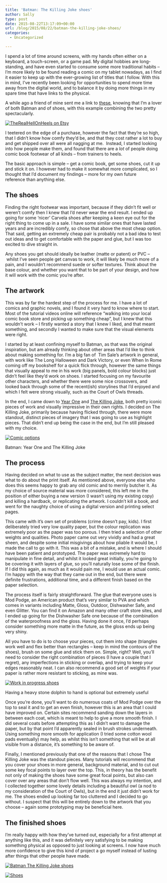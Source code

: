 ```yaml
---
title: 'Batman: The Killing Joke shoes'
author: Sally
type: post
date: 2015-08-22T13:17:09+00:00
url: /blog/2015/08/22/batman-the-killing-joke-shoes/
categories:
  - Uncategorized

---
```

I spend a lot of time around screens, with my hands often either on a keyboard, a touch-screen, or a game pad. My digital hobbies are long-standing, and have even started to consume some more traditional habits &#8211; I&#8217;m more likely to be found reading a comic on my tablet nowadays, as I find it easier to keep up with the ever-growing list of titles that I follow. With this in mind, I&#8217;ve recently been looking for opportunities to spend more time away from the digital world, and to balance it by doing more things in my spare time that have links to the physical.

A while ago a friend of mine sent me a link to <a href="https://www.etsy.com/uk/listing/127956020/batman-comic-heels" target="_blank">these</a>, knowing that I&#8217;m a lover of both Batman and of shoes, with this example combining the two pretty spectacularly.

[![TheRealHellOnHeels on Etsy][1]][1]

I teetered on the edge of a purchase, however the fact that they&#8217;re so high, that I didn&#8217;t know how comfy they&#8217;d be, and that they cost rather a lot to buy and get shipped over all were all nagging at me.  Instead, I started looking into how people make them, and found that there are a _lot_ of people doing comic book footwear of all kinds &#8211; from trainers to heels.

The basic approach is simple &#8211; get a comic book, get some shoes, cut it up and stick it on. I however had to make it somewhat more complicated, so I thought that I&#8217;d document my findings &#8211; more for my own future reference than anything else.

## The shoes

Finding the right footwear was important, because if they didn&#8217;t fit well or weren&#8217;t comfy then I knew that I&#8217;d never wear the end result. I ended up going for some &#8216;nicer&#8217; Carvela shoes after keeping a keen eye out for the right thing to come up in a sale. I have some similar ones that have lasted years and are incredibly comfy, so chose that above the most cheap option. That said, getting an extremely cheap pair is probably not a bad idea to test out ideas and to get comfortable with the paper and glue, but I was too excited to dive straight in.

Any shoes you get should ideally be leather (matte or patent) or PVC &#8211; whilst I&#8217;ve seen people get canvas to work, it will likely be much more of a pain, and I wouldn&#8217;t recommend suede or softer textures. Think about the base colour, and whether you want that to be part of your design, and how it will work with the comic you&#8217;re after.

## The artwork

This was by far the hardest step of the process for me. I have a lot of comics and graphic novels, and I found it very hard to know where to start. Most of the tutorial videos online will reference &#8220;walking into your local comic book store and picking up something cheap&#8221;, but I knew that this wouldn&#8217;t work &#8211; I firstly wanted a story that I knew I liked, and that meant something, and secondly I wanted to make sure that the visual elements were right.

I started by at least confining myself to Batman, as that was the original inspiration, but am already thinking about other areas that I&#8217;d like to think about making something for. I&#8217;m a big fan of  Tim Sale&#8217;s artwork in general, with work like The Long Halloween and Dark Victory, or even When In Rome coming off my bookshelf for a quick flick through, however the same things that visually appeal to me in his work (big panels, bold colour blocks) just didn&#8217;t feel like they&#8217;d work on shoes. I started focusing on my favourite other characters, and whether there were some nice crossovers, and looked back through some of the recent(ish) storylines that I&#8217;d enjoyed and which I felt were strong visually, such as the Court of Owls threads.

In the end, I came down to <a href="https://en.wikipedia.org/wiki/Batman:_Year_One" target="_blank">Year One</a> and <a href="https://en.wikipedia.org/wiki/Batman:_The_Killing_Joke" target="_blank">The Killing Joke</a>, both pretty iconic pieces of work and visually impressive in their own rights. I decided on The Killing Joke, primarily because having flicked through, there were more standout, distinct pieces of imagery that I was going to use as highlight pieces. That didn&#8217;t end up being the case in the end, but I&#8217;m still pleased with my choice.

[![Comic options][2]][2]

<p class="caption">
  Batman: Year One and The Killing Joke
</p>

## The process

Having decided on what to use as the subject matter, the next decision was what to do about the print itself. As mentioned above, everyone else who does this seems happy to grab any old comic and to merrily butcher it. As my choice of source material was more considered, this left me in the position of either buying a new version (I wasn&#8217;t using my existing copy) and killing a hardback, or replicating the artwork. I couldn&#8217;t kill a book, and went for the naughty choice of using a digital version and printing select pages.

This came with it&#8217;s own set of problems (crime doesn&#8217;t pay, kids). I first deliberately tried very low quality paper, but the colour replication was extremely poor as the paper was too porous. I then tried a selection of other weights and qualities. Photo paper came out very vividly and had a great sheen, and despite some initial misgivings about how pliable it would be, I made the call to go with it. This was a bit of a mistake, and is where I should have been patient and prototyped. The paper was extremely hard to manipulate in fine detail, and whilst it looked great initially, you&#8217;re going to be covering it with layers of glue, so you&#8217;ll naturally lose some of the finish. If I did this again, as much as it would pain me, I would use an actual comic. I&#8217;m happy with the way that they came out in the end, but there were definite frustrations, additional time, and a different finish based on the paper selection.

The process itself is fairly straightforward. The glue that everyone uses is Mod Podge, an American product that&#8217;s very similar to PVA and which comes in variants including Matte, Gloss, Outdoor, Dishwasher Safe, and even Glitter. You can find it on Amazon and many other craft store sites, and I ended up going for the Dishwasher Safe one because of the combination of the waterproofness and the gloss. Having done it once, I&#8217;d perhaps consider something more matte in the future, as the gloss ends up being very shiny.

All you have to do is to choose your pieces, cut them into shape (triangles work well and flex better than rectangles &#8211; keep in mind the contours of the shoes), brush on some glue and stick them on. Simple, right? Well, you&#8217;ll need to consider the right combination of pieces (I have a couple that I regret), any imperfections in sticking or overlap, and trying to keep your edges reasonably neat. I can also recommend a good set of weights if your paper is rather more resistant to sticking, as mine was.

[![Work in progress shoes][3]][3]

<p class="caption">
  Having a heavy stone dolphin to hand is optional but extremely useful
</p>

Once you&#8217;re done, you&#8217;ll want to do numerous coats of Mod Podge over the top to seal it and to get an even finish, however this is an area that I could have improved on. Certain sites recommend sanding down the layers in between each coat, which is meant to help to give a more smooth finish. I did several coats before attempting this as I didn&#8217;t want to damage the paper, but by that point I&#8217;d apparently sealed in brush strokes underneath. Using something more smooth for application (I tried some cotton wool pads eventually) may help, as whilst this isn&#8217;t something that will be at all visible from a distance, it&#8217;s something to be aware of.

Finally, I mentioned previously that one of the reasons that I chose The Killing Joke was the standout pieces. Many tutorials will recommend that you cover your shoes in more general, background material, and to cut out some key focal points to layer over the top. This, in theory has the benefit not only of making the shoes have some great focal points, but also can cover over any areas that don&#8217;t flow well. This was always my intention, and I collected together some lovely details including a beautiful owl (a nod to my consideration of the Court of Owls), but in the end it just didn&#8217;t work for me. The shoes ended up looking far too cluttered and I decided to go without. I suspect that this will be entirely down to the artwork that you choose &#8211; again some prototyping may be beneficial here.

## The finished shoes

I&#8217;m really happy with how they&#8217;ve turned out, especially for a first attempt at anything like this, and it was definitely very satisfying to be making something physical as opposed to just looking at screens. I now have much more confidence to give this kind of project a go myself instead of lusting after things that other people have made.

[![Batman The Killing Joke shoes][4]][4]

[![Shoes][5]][5]

 [1]: http://recordssoundthesame.com/wp-content/uploads/2015/08/etsyshot3.jpg
 [2]: http://recordssoundthesame.com/wp-content/uploads/2015/08/comics.jpg
 [3]: http://recordssoundthesame.com/wp-content/uploads/2015/08/shoes-wip2.jpg
 [4]: http://recordssoundthesame.com/wp-content/uploads/2015/08/shoes2.jpg
 [5]: http://recordssoundthesame.com/wp-content/uploads/2015/08/shoes-toes.jpg